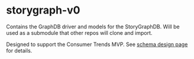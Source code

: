 # storygraph-v0

Contains the GraphDB driver and models for the StoryGraphDB. Will be used as a submodule that other repos will clone and import.

Designed to support the Consumer Trends MVP. See [schema design page](https://www.notion.so/Schema-241249542f0f4cb0a784069d9d46251e) for details.
